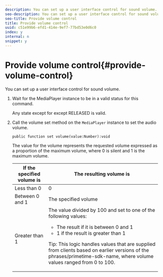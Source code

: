 ```yaml
---
description: You can set up a user interface control for sound volume.
seo-description: You can set up a user interface control for sound volume.
seo-title: Provide volume control
title: Provide volume control
uuid: c51e99b6-efd1-414e-9ef7-77bd53e0d6c0
index: y
internal: n
snippet: y
---
```


# Provide volume control{#provide-volume-control}

You can set up a user interface control for sound volume.

1. Wait for the MediaPlayer instance to be in a valid status for this command.

   Any state except for except RELEASED is valid.
1. Call the volume set method on the `MediaPlayer` instance to set the audio volume.

   ```    
   public function set volume(value:Number):void
   ```

   The value for the volume represents the requested volume expressed as a proportion of the maximum volume, where 0 is silent and 1 is the maximum volume.

   <table id="table_144A2B1260374FBE8D976194F602DDC7"> 
   <thead> 
   <tr> 
      <th colname="col1" class="entry"> If the specified volume is </th> 
      <th colname="col2" class="entry"> The resulting volume is </th> 
   </tr> 
   </thead>
   <tbody> 
   <tr> 
      <td colname="col1"> Less than 0 </td> 
      <td colname="col2"> 0 </td> 
   </tr> 
   <tr> 
      <td colname="col1"> Between 0 and 1 </td> 
      <td colname="col2"> The specified volume </td> 
   </tr> 
   <tr> 
      <td colname="col1"> Greater than 1 </td> 
      <td colname="col2"> The value divided by 100 and set to one of the following values: 
      <ul id="ul_8C2282F0EDC44A408820F5768709214F"> 
      <li id="li_B00BC6F4812D4000891358F762C8E492">The result if it is between 0 and 1 </li> 
      <li id="li_03B7F30662554F299320040CAC2DEB7A">1 if the result is greater than 1 </li> 
      </ul> <p>Tip:  This logic handles values that are supplied from clients based on earlier versions of the 
      <span class="codeph">phrases/primetime-sdk-name</span>, where volume values ranged from 0 to 100. </p> </td> 
   </tr> 
   </tbody> 
   </table>
